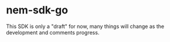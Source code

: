 # nem-sdk-go
This SDK is only a "draft" for now, many things will change as the development and comments progress.
